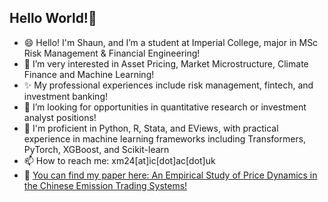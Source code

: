 ## Hello World!👋

- 😄 Hello! I'm Shaun, and I’m a student at Imperial College, major in MSc Risk Management & Financial Engineering!
- 🌱 I’m very interested in Asset Pricing, Market Microstructure, Climate Finance and Machine Learning!
- ✨ My professional experiences include risk management, fintech, and investment banking!
- 👯 I’m looking for opportunities in quantitative research or investment analyst positions!
- 🤔 I'm proficient in Python, R, Stata, and EViews, with practical experience in machine learning frameworks including Transformers, PyTorch, XGBoost, and Scikit-learn
- 📫 How to reach me: xm24[at]ic[dot]ac[dot]uk
- 🔭 [You can find my paper here: An Empirical Study of Price Dynamics in the Chinese Emission Trading Systems!](https://github.com/xm0207/Shaun-s-Project/blob/main/Carbon_Factor_Graduate_Thesis.pdf)
